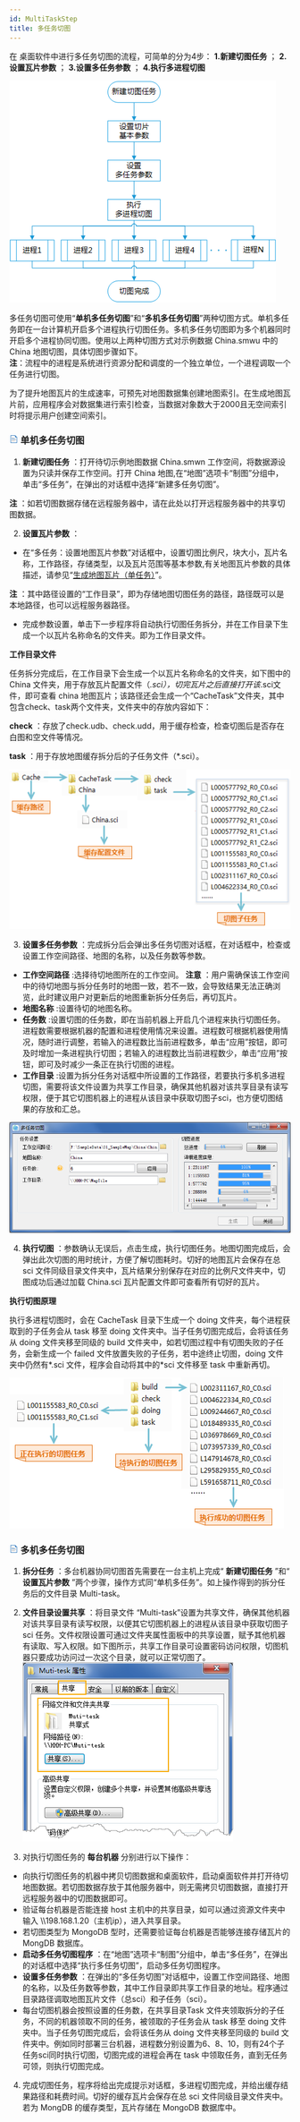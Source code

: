 ```yaml
---
id: MultiTaskStep
title: 多任务切图
---
```

在  桌面软件中进行多任务切图的流程，可简单的分为4步： **1.新建切图任务** ； **2.设置瓦片参数** ； **3.设置多任务参数** ；
**4.执行多进程切图**

![](img/MultiTaskStep.png)  


多任务切图可使用“**单机多任务切图**”和“**多机多任务切图**”两种切图方式。单机多任务即在一台计算机开启多个进程执行切图任务。多机多任务切图即为多个机器同时开启多个进程协同切图。使用以上两种切图方式对示例数据
China.smwu 中的 China 地图切图，具体切图步骤如下。   
**注**：流程中的进程是系统进行资源分配和调度的一个独立单位，一个进程调取一个任务进行切图。

为了提升地图瓦片的生成速率，可预先对地图数据集创建地图索引。在生成地图瓦片前，应用程序会对数据集进行索引检查，当数据对象数大于2000且无空间索引时将提示用户创建空间索引。

### ![](../img/read.gif) 单机多任务切图

1. **新建切图任务** ：打开待切示例地图数据 China.smwn 工作空间，将数据源设置为只读并保存工作空间。打开 China 地图,在“地图”选项卡“制图”分组中，单击“多任务”，在弹出的对话框中选择“新建多任务切图”。

**注** ：如若切图数据存储在远程服务器中，请在此处以打开远程服务器中的共享切图数据。

2. **设置瓦片参数** ： 
* 在“多任务：设置地图瓦片参数”对话框中，设置切图比例尺，块大小，瓦片名称，工作路径，存储类型，以及瓦片范围等基本参数,有关地图瓦片参数的具体描述，请参见“[生成地图瓦片（单任务）](MapTilesSingle.htm)”。

**注** ：其中路径设置的“工作目录”，即为存储地图切图任务的路径，路径既可以是本地路径，也可以远程服务器路径。

* 完成参数设置，单击下一步程序将自动执行切图任务拆分，并在工作目录下生成一个以瓦片名称命名的文件夹。即为工作目录文件。

**工作目录文件**

任务拆分完成后，在工作目录下会生成一个以瓦片名称命名的文件夹，如下图中的 China
文件夹，用于存放瓦片配置文件（*.sci），切完瓦片之后直接打开该*.sci文件，即可查看 china
地图瓦片；该路径还会生成一个“CacheTask”文件夹，其中包含check、task两个文件夹，文件夹中的存放内容如下：

**check** ：存放了check.udb、check.udd，用于缓存检查，检查切图后是否存在白图和空文件等情况。

**task** ：用于存放地图缓存拆分后的子任务文件（*.sci）。

![](img/CacheFile.png)  


3. **设置多任务参数** ：完成拆分后会弹出多任务切图对话框，在对话框中，检查或设置工作空间路径、地图的名称，以及任务数等参数。 
* **工作空间路径** :选择待切地图所在的工作空间。 **注意** ：用户需确保该工作空间中的待切地图与拆分任务时的地图一致，若不一致，会导致结果无法正确浏览，此时建议用户对更新后的地图重新拆分任务后，再切瓦片。
* **地图名称** :设置待切的地图名称。
* **任务数** :设置切图的任务数，即在当前机器上开启几个进程来执行切图任务。进程数需要根据机器的配置和进程使用情况来设置。进程数可根据机器使用情况，随时进行调整，若输入的进程数比当前进程数多，单击“应用”按钮，即可及时增加一条进程执行切图；若输入的进程数比当前进程数少，单击“应用”按钮，即可及时减少一条正在执行切图的进程。 
* **工作目录** :设置为拆分任务对话框中所设置的工作路径，若要执行多机多进程切图，需要将该文件设置为共享工作目录，确保其他机器对该共享目录有读写权限，便于其它切图机器上的进程从该目录中获取切图子sci，也方便切图结果的存放和汇总。  

![](img/MulteskDia.png)  

4. **执行切图** ：参数确认无误后，点击生成，执行切图任务。地图切图完成后，会弹出此次切图的用时统计，方便了解切图耗时。切好的地图瓦片会保存在总 sci 文件同级目录文件夹中，瓦片结果分别保存在对应的比例尺文件夹中，切图成功后通过加载 China.sci 瓦片配置文件即可查看所有切好的瓦片。

**执行切图原理**

执行多进程切图时，会在 CacheTask 目录下生成一个 doing 文件夹，每个进程获取到的子任务会从 task 移至 doing
文件夹中。当子任务切图完成后，会将该任务从 doing 文件夹移至同级的 build 文件夹中，如若切图过程中有切图失败的子任务，会新生成一个 failed
文件放置失败的子任务，若中途终止切图，doing 文件夹中仍然有*.sci 文件，程序会自动将其中的*sci 文件移至 task 中重新再切。

![](img/MultiProcessCachingFile.png)  

### ![](../img/read.gif) 多机多任务切图

1. **拆分任务** ：多台机器协同切图首先需要在一台主机上完成“ **新建切图任务** ”和“ **设置瓦片参数** ”两个步骤，操作方式同“单机多任务”。如上操作得到的拆分任务后的文件目录 Multi-task。
2. **文件目录设置共享** ：将目录文件 “Multi-task”设置为共享文件，确保其他机器对该共享目录有读写权限，以便其它切图机器上的进程从该目录中获取切图子sci 任务。文件权限设置可通过文件夹属性面板中的共享设置，赋予其他机器有读取、写入权限。如下图所示，共享工作目录可设置密码访问权限，切图机器只要成功访问过一次这个目录，就可以正常切图了。   
 ![](img/ShareMultiFile.png)  

3. 对执行切图任务的 **每台机器** 分别进行以下操作： 
* 向执行切图任务的机器中拷贝切图数据和桌面软件，启动桌面软件并打开待切地图数据。若切图数据存放于其他服务器中，则无需拷贝切图数据，直接打开远程服务器中的切图数据即可。
* 验证每台机器是否能连接 host 主机中的共享目录，如可以通过资源文件夹中输入 \\\198.168.1.20（主机ip），进入共享目录。
* 若切图类型为 MongoDB 型时，还需要验证每台机器是否能够连接存储瓦片的MongDB 数据库。
* **启动多任务切图程序** ：在“地图”选项卡“制图”分组中，单击“多任务”，在弹出的对话框中选择“执行多任务切图”，启动多任务切图程序。
* **设置多任务参数** ：在弹出的“多任务切图”对话框中，设置工作空间路径、地图的名称，以及任务数等参数，其中工作目录即共享工作目录的地址。程序通过目录路径调取地图瓦片文件（总sci）和子任务（sci）。
* 每台切图机器会按照设置的任务数，在共享目录Task 文件夹领取拆分的子任务，不同的机器领取不同的任务，被领取的子任务会从 task 移至 doing 文件夹中。当子任务切图完成后，会将该任务从 doing 文件夹移至同级的 build 文件夹中。例如同时部署三台机器，进程数分别设置为6、8、10，则有24个子任务sci同时执行切图，切图完成的进程会再在 task 中领取任务，直到无任务可领，则执行切图完成。
4. 完成切图任务，程序将给出完成提示对话框，多进程切图完成，并给出缓存结果路径和耗费时间。切好的缓存瓦片会保存在总 sci 文件同级目录文件夹中。若为 MongDB 的缓存类型，瓦片存储在 MongoDB 数据库中。
